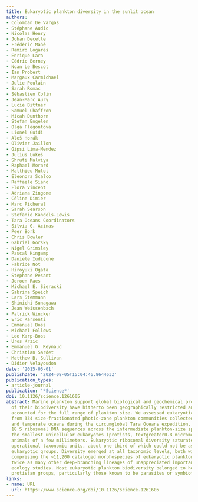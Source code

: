 ```yaml
---
title: Eukaryotic plankton diversity in the sunlit ocean
authors:
- Colomban De Vargas
- Stéphane Audic
- Nicolas Henry
- Johan Decelle
- Frédéric Mahé
- Ramiro Logares
- Enrique Lara
- Cédric Berney
- Noan Le Bescot
- Ian Probert
- Margaux Carmichael
- Julie Poulain
- Sarah Romac
- Sébastien Colin
- Jean-Marc Aury
- Lucie Bittner
- Samuel Chaffron
- Micah Dunthorn
- Stefan Engelen
- Olga Flegontova
- Lionel Guidi
- Aleš Horák
- Olivier Jaillon
- Gipsi Lima-Mendez
- Julius Lukeš
- Shruti Malviya
- Raphael Morard
- Matthieu Mulot
- Eleonora Scalco
- Raffaele Siano
- Flora Vincent
- Adriana Zingone
- Céline Dimier
- Marc Picheral
- Sarah Searson
- Stefanie Kandels-Lewis
- Tara Oceans Coordinators
- Silvia G. Acinas
- Peer Bork
- Chris Bowler
- Gabriel Gorsky
- Nigel Grimsley
- Pascal Hingamp
- Daniele Iudicone
- Fabrice Not
- Hiroyuki Ogata
- Stephane Pesant
- Jeroen Raes
- Michael E. Sieracki
- Sabrina Speich
- Lars Stemmann
- Shinichi Sunagawa
- Jean Weissenbach
- Patrick Wincker
- Eric Karsenti
- Emmanuel Boss
- Michael Follows
- Lee Karp-Boss
- Uros Krzic
- Emmanuel G. Reynaud
- Christian Sardet
- Matthew B. Sullivan
- Didier Velayoudon
date: '2015-05-01'
publishDate: '2024-08-05T15:04:46.864463Z'
publication_types:
- article-journal
publication: '*Science*'
doi: 10.1126/science.1261605
abstract: Marine plankton support global biological and geochemical processes. Surveys
  of their biodiversity have hitherto been geographically restricted and have not
  accounted for the full range of plankton size. We assessed eukaryotic diversity
  from 334 size-fractionated photic-zone plankton communities collected across tropical
  and temperate oceans during the circumglobal Tara Oceans expedition. We analyzed
  18 S ribosomal DNA sequences across the intermediate plankton-size spectrum from
  the smallest unicellular eukaryotes (protists, textgreater0.8 micrometers) to small
  animals of a few millimeters. Eukaryotic ribosomal diversity saturated at ~150,000
  operational taxonomic units, about one-third of which could not be assigned to known
  eukaryotic groups. Diversity emerged at all taxonomic levels, both within the groups
  comprising the ~11,200 cataloged morphospecies of eukaryotic plankton and among
  twice as many other deep-branching lineages of unappreciated importance in plankton
  ecology studies. Most eukaryotic plankton biodiversity belonged to heterotrophic
  protistan groups, particularly those known to be parasites or symbiotic hosts.
links:
- name: URL
  url: https://www.science.org/doi/10.1126/science.1261605
---
```

